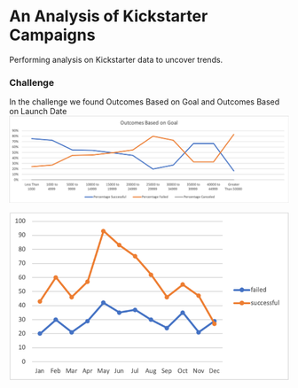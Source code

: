 # An Analysis of Kickstarter Campaigns
Performing analysis on Kickstarter data to uncover trends.
### Challenge
In the challenge we found Outcomes Based on Goal and Outcomes Based on Launch Date
![](Outcomes%20Based%20on%20Goal.png)

![](Outcomes%20Based%20on%20Launch%20Date.png)
